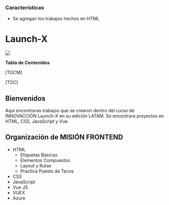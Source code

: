 ### Características
- Se agregan los trabajos hechos en HTML

# Launch-X

![](https://avatars.githubusercontent.com/u/110853422?s=200&v=4)

**Tabla de Contenidos**

[TOCM]

[TOC]

## Bienvenidos

Aquí encontraras trabajos que se crearon dentro del curso de INNOVACCIÓN Launch-X en su edición LATAM.
Se encontrara proyectos en HTML, CSS, JavaScript y Vue.

## Organización de MISIÓN FRONTEND

+ HTML[](https://github.com/Zedreef/Launch-X/tree/master/HTML)
	+ Etiquetas Básicas
	+ Elementos Compuestos
	+ Layout y Rutas
	+ Practica Puesto de Tacos
+ CSS
+ JavaScript
+ Vue JS
+ VUEX
+ Azure
